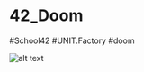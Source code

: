 # 42_Doom
#School42 #UNIT.Factory #doom

![alt text](https://raw.githubusercontent.com/APluzhnik/42_Doom-nukem/master/resources/textures/menu.bmp)
